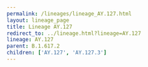 ```yaml
---
permalink: /lineages/lineage_AY.127.html
layout: lineage_page
title: Lineage AY.127
redirect_to: ../lineage.html?lineage=AY.127
lineage: AY.127
parent: B.1.617.2
children: ['AY.127', 'AY.127.3']
---
```

